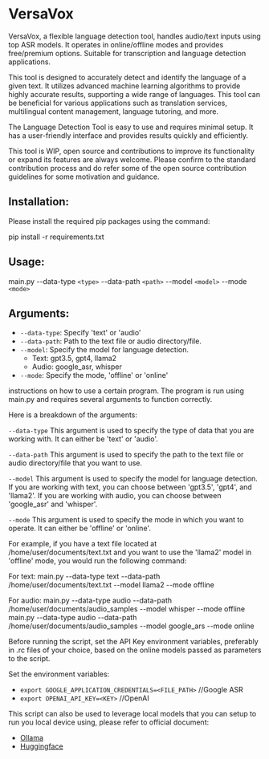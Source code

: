 # VersaVox
VersaVox, a flexible language detection tool, handles audio/text inputs using top ASR models. It operates in online/offline modes and provides free/premium options. Suitable for transcription and language detection applications.

This tool is designed to accurately detect and identify the language of
a given text. It utilizes advanced machine learning algorithms to
provide highly accurate results, supporting a wide range of languages.
This tool can be beneficial for various applications such as translation
services, multilingual content management, language tutoring, and more.

The Language Detection Tool is easy to use and requires minimal setup.
It has a user-friendly interface and provides results quickly and
efficiently.

This tool is WIP, open source and contributions to improve its
functionality or expand its features are always welcome. Please confirm
to the standard contribution process and do refer some of the open
source contribution guidelines for some motivation and guidance.

## Installation:

Please install the required pip packages using the command:

pip install -r requirements.txt

## Usage:

main.py --data-type `<type>` --data-path `<path>` --model
`<model>` --mode `<mode>`

## Arguments:
- `--data-type`: Specify 'text' or 'audio'
- `--data-path`: Path to the text file or audio directory/file.
- `--model`: Specify the model for language detection.
  - Text: gpt3.5, gpt4, llama2
  - Audio: google_asr, whisper
- `--mode`: Specify the mode, 'offline' or 'online'


instructions on how to use a certain program. The program is run using
main.py and requires several arguments to function correctly.

Here is a breakdown of the arguments:

`--data-type` This argument is used to specify the type of data that you
are working with. It can either be 'text' or 'audio'.

`--data-path` This argument is used to specify the path to the text file
or audio directory/file that you want to use.

`--model` This argument is used to specify the model for language
detection. If you are working with text, you can choose between
'gpt3.5', 'gpt4', and 'llama2'. If you are working with audio, you can
choose between 'google_asr' and 'whisper'.

`--mode` This argument is used to specify the mode in which you want to
operate. It can either be 'offline' or 'online'.

For example, if you have a text file located at
/home/user/documents/text.txt and you want to use the 'llama2' model in
'offline' mode, you would run the following command:

For text: main.py --data-type text --data-path
/home/user/documents/text.txt --model llama2 --mode offline

For audio: main.py --data-type audio --data-path
/home/user/documents/audio_samples --model whisper --mode offline
main.py --data-type audio --data-path /home/user/documents/audio_samples
--model google_ars --mode online

Before running the script, set the API Key environment variables,
preferably in .rc files of your choice, based on the online models
passed as parameters to the script.

Set the environment variables:

- `export GOOGLE_APPLICATION_CREDENTIALS=<FILE_PATH>` //Google ASR
- `export OPENAI_API_KEY=<KEY>` //OpenAI


This script can also be used to leverage local models that you can setup
to run you local device using, please refer to official document:
- [Ollama](https://ollama.com)
- [Huggingface](https://huggingface.co)
